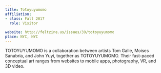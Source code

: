 ```yaml
---
title: Totoyuyumomo
affiliation:
- class: Fall 2017
  role: Visitor
 
website: http://feltzine.us/issues/30/totoyuyumomo
place: NYC, NYC
---
```

 TOTOYUYUMOMO is a collaboration between artists Tom Galle, Moises Sanabria, and John Yuyi, together as TOTOYUYUMOMO. Their fast-paced conceptual art ranges from websites to mobile apps, photography, VR, and 3D video. 